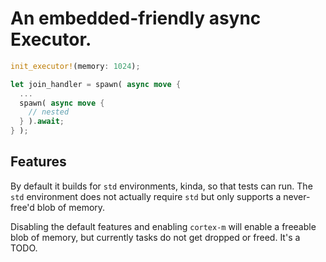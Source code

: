 # An embedded-friendly async Executor.

```rust
init_executor!(memory: 1024);

let join_handler = spawn( async move {
  ...
  spawn( async move {
    // nested
  } ).await;
} );
```

## Features

By default it builds for `std` environments, kinda, so that tests can run.
The `std` environment does not actually require `std` but only supports
a never-free'd blob of memory.

Disabling the default features and enabling `cortex-m` will enable a freeable
blob of memory, but currently tasks do not get dropped or freed. It's a TODO.

